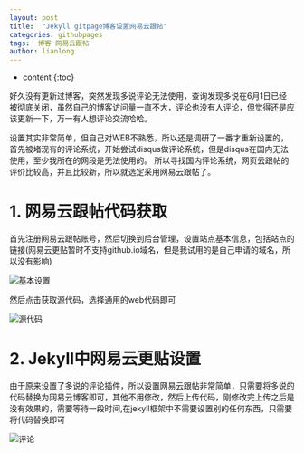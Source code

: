 ```yaml
---
layout: post
title:  "Jekyll gitpage博客设置网易云跟帖"
categories: githubpages
tags:  博客 网易云跟帖 
author: lianlong
---
```


* content
{:toc}

好久没有更新过博客，突然发现多说评论无法使用，查询发现多说在6月1日已经被彻底关闭，虽然自己的博客访问量一直不大，评论也没有人评论，但觉得还是应该更新一下，万一有人想评论交流哈哈。


设置其实非常简单，但自己对WEB不熟悉，所以还是调研了一番才重新设置的，首先被堵现有的评论系统，开始尝试disqus做评论系统，但是disqus在国内无法使用，至少我所在的网段是无法使用的。 所以寻找国内评论系统，网页云跟帖的评价比较高，并且比较新，所以就选定采用网易云跟帖了。












# 1. 网易云跟帖代码获取

首先注册网易云跟帖账号，然后切换到后台管理，设置站点基本信息，包括站点的链接(网易云更贴暂时不支持github.io域名，但是我试用的是自己申请的域名，所以没有影响)

![基本设置](http://oj9jepyz4.bkt.clouddn.com/%E5%9F%BA%E6%9C%AC%E4%BF%A1%E6%81%AF.png)

然后点击获取源代码，选择通用的web代码即可

![源代码](http://oj9jepyz4.bkt.clouddn.com/%E8%8E%B7%E5%8F%96%E4%BB%A3%E7%A0%81.png)

# 2. Jekyll中网易云更贴设置

由于原来设置了多说的评论插件，所以设置网易云跟帖非常简单，只需要将多说的代码替换为网易云博客即可，其他不用修改，然后上传代码，刚修改完上传之后是没有效果的，需要等待一段时间,在jekyll框架中不需要设置别的任何东西，只需要将代码替换即可

![评论](http://oj9jepyz4.bkt.clouddn.com/%E8%AF%84%E8%AE%BA.png)

